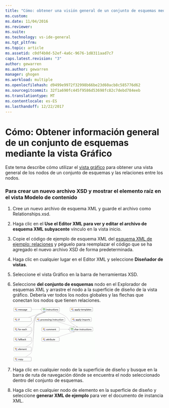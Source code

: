 ```yaml
---
title: "Cómo: obtener una visión general de un conjunto de esquemas mediante la vista Gráfico | Documentos de Microsoft"
ms.custom: 
ms.date: 11/04/2016
ms.reviewer: 
ms.suite: 
ms.technology: vs-ide-general
ms.tgt_pltfrm: 
ms.topic: article
ms.assetid: c0df4b0d-52ef-4a6c-9676-1d8311aad7c7
caps.latest.revision: "3"
author: gewarren
ms.author: gewarren
manager: ghogen
ms.workload: multiple
ms.openlocfilehash: d9499e9972f32998b66be23d60acb8c585776d62
ms.sourcegitcommit: 32f1a690fc445f9586d53698fc82c7debd784eeb
ms.translationtype: MT
ms.contentlocale: es-ES
ms.lasthandoff: 12/22/2017
---
```

# <a name="how-to-get-an-overview-of-a-schema-set-using-the-graph-view"></a>Cómo: Obtener información general de un conjunto de esquemas mediante la vista Gráfico
Este tema describe cómo utilizar el [vista gráfico](../xml-tools/graph-view.md) para obtener una vista general de los nodos de un conjunto de esquemas y las relaciones entre los nodos.  
  
### <a name="to-create-a-new-xsd-file-and-display-the-root-element-in-the-content-model-view"></a>Para crear un nuevo archivo XSD y mostrar el elemento raíz en el vista Modelo de contenido  
  
1.  Cree un nuevo archivo de esquema XML y guarde el archivo como Relationships.xsd.  
  
2.  Haga clic en el **Use el Editor XML para ver y editar el archivo de esquema XML subyacente** vínculo en la vista inicio.  
  
3.  Copie el código de ejemplo de esquema XML del [esquema XML de ejemplo: relaciones](../xml-tools/sample-xsd-file-relationships.md) y péguelo para reemplazar el código que se ha agregado el nuevo archivo XSD de forma predeterminada.  
  
4.  Haga clic en cualquier lugar en el Editor XML y seleccione **Diseñador de vistas**.  
  
5.  Seleccione el vista Gráfico en la barra de herramientas XSD.  
  
6.  Seleccione **del conjunto de esquemas** nodo en el Explorador de esquemas XML y arrastre el nodo a la superficie de diseño de la vista gráfico. Debería ver todos los nodos globales y las flechas que conectan los nodos que tienen relaciones.  
  
     ![Vista gráfica](../xml-tools/media/relationshipingraphview.gif "RelationshipInGraphView")  
  
7.  Haga clic en cualquier nodo de la superficie de diseño y busque en la barra de ruta de navegación dónde se encuentra el nodo seleccionado dentro del conjunto de esquemas.  
  
8.  Haga clic en cualquier nodo de elemento en la superficie de diseño y seleccione **generar XML de ejemplo** para ver el documento de instancia XML.